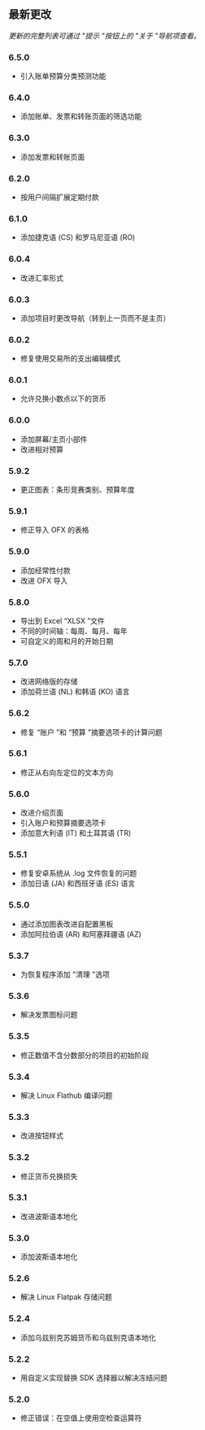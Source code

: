 ## 最新更改

_更新的完整列表可通过 "提示 "按钮上的 "关于 "导航项查看。_

### 6.5.0
- 引入账单预算分类预测功能

### 6.4.0
- 添加账单、发票和转账页面的筛选功能

### 6.3.0
- 添加发票和转账页面

### 6.2.0
- 按用户间隔扩展定期付款

### 6.1.0
- 添加捷克语 (CS) 和罗马尼亚语 (RO)

### 6.0.4
- 改进汇率形式

### 6.0.3
- 添加项目时更改导航（转到上一页而不是主页）

### 6.0.2
- 修复使用交易所的支出编辑模式

### 6.0.1
- 允许兑换小数点以下的货币

### 6.0.0
- 添加屏幕/主页小部件
- 改进相对预算

### 5.9.2
- 更正图表：条形竞赛类别、预算年度

### 5.9.1
- 修正导入 OFX 的表格

### 5.9.0
- 添加经常性付款
- 改进 OFX 导入

### 5.8.0
- 导出到 Excel “XLSX ”文件
- 不同的时间轴：每周、每月、每年
- 可自定义的周和月的开始日期

### 5.7.0
- 改进网络版的存储
- 添加荷兰语 (NL) 和韩语 (KO) 语言

### 5.6.2
- 修复 “账户 ”和 “预算 ”摘要选项卡的计算问题

### 5.6.1
- 修正从右向左定位的文本方向

### 5.6.0
- 改进介绍页面
- 引入账户和预算摘要选项卡
- 添加意大利语 (IT) 和土耳其语 (TR)

### 5.5.1
- 修复安卓系统从 .log 文件恢复的问题
- 添加日语 (JA) 和西班牙语 (ES) 语言

### 5.5.0
- 通过添加图表改进自配置黑板
- 添加阿拉伯语 (AR) 和阿塞拜疆语 (AZ)

### 5.3.7
- 为恢复程序添加 "清理 "选项

### 5.3.6
- 解决发票图标问题

### 5.3.5
- 修正数值不含分数部分的项目的初始阶段

### 5.3.4
- 解决 Linux Flathub 编译问题

### 5.3.3
- 改进按钮样式

### 5.3.2
- 修正货币兑换损失

### 5.3.1
- 改进波斯语本地化

### 5.3.0
- 添加波斯语本地化

### 5.2.6
- 解决 Linux Flatpak 存储问题

### 5.2.4
- 添加乌兹别克苏姆货币和乌兹别克语本地化

### 5.2.2
- 用自定义实现替换 SDK 选择器以解决冻结问题

### 5.2.0
- 修正错误：在空值上使用空检查运算符

